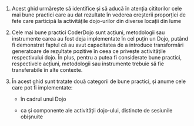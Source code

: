 1. Acest ghid urmărește să identifice și să aducă în atenția cititorilor cele mai bune practici care au dat rezultate în vederea creșterii proporției de fete care participă la activitățile dojo-urilor din diverse locații din lume

2. Cele mai bune practici CoderDojo sunt acțiuni, metodologii sau instrumente carea au fost deja implementate în cel puțin un Dojo, putând fi demonstrat faptul că au avut capacitatea de a introduce transformări generatoare de rezultate pozitive în ceea ce privește activitățile respectivului dojo. În plus, pentru a putea fi considerate bune practici, respectivele acțiuni, metodologii sau instrumente trebuie să fie transferabile în alte contexte.

3. În acest ghid sunt tratate două categorii de bune practici, și anume cele care pot fi implementate:

   * în cadrul unui Dojo

   * ca și componente ale activității dojo-ului, distincte de sesiunile obișnuite



